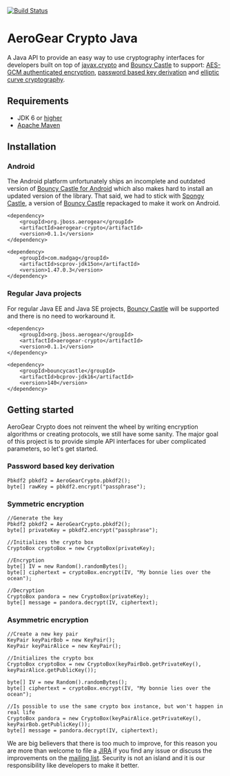 [![Build Status](https://api.travis-ci.org/abstractj/cryptoparty.png)](https://api.travis-ci.org/abstractj/cryptoparty)

# AeroGear Crypto Java

A Java API to provide an easy way to use cryptography interfaces for developers built on top of [javax.crypto](http://docs.oracle.com/javase/7/docs/api/javax/crypto/package-summary.html) and [Bouncy Castle](http://www.bouncycastle.org) to support: [AES-GCM authenticated encryption](http://csrc.nist.gov/publications/nistpubs/800-38D/SP-800-38D.pdf), [password based key derivation](http://csrc.nist.gov/publications/nistpubs/800-132/nist-sp800-132.pdf) and [elliptic curve cryptography](http://www.nsa.gov/business/programs/elliptic_curve.shtml).

## Requirements

* JDK 6 or [higher](http://www.oracle.com/technetwork/java/javase/downloads/index.html)
* [Apache Maven](http://maven.apache.org/guides/getting-started/) 

## Installation

### Android

The Android platform unfortunately ships an incomplete and outdated version of [Bouncy Castle for Android](https://code.google.com/p/android/issues/detail?id=3280) which also makes hard to install an updated version of the library. That said, we had to stick with [Spongy Castle](http://rtyley.github.io/spongycastle/), a version of [Bouncy Castle](http://www.bouncycastle.org) repackaged to make it work on Android.

    <dependency>
        <groupId>org.jboss.aerogear</groupId>
        <artifactId>aerogear-crypto</artifactId>
        <version>0.1.1</version>
    </dependency>

    <dependency>
        <groupId>com.madgag</groupId>
        <artifactId>scprov-jdk15on</artifactId>
        <version>1.47.0.3</version>
    </dependency>

### Regular Java projects

For regular Java EE and Java SE projects, [Bouncy Castle](http://www.bouncycastle.org) will be supported and there is no need to workaround it.

    <dependency>
        <groupId>org.jboss.aerogear</groupId>
        <artifactId>aerogear-crypto</artifactId>
        <version>0.1.1</version>
    </dependency>
    
    <dependency>
        <groupId>bouncycastle</groupId>
        <artifactId>bcprov-jdk16</artifactId>
        <version>140</version>
    </dependency>

## Getting started

AeroGear Crypto does not reinvent the wheel by writing encryption algorithms or creating protocols, we still have some sanity. The major goal of this project is to provide simple API interfaces for uber complicated parameters, so let's get started.

### Password based key derivation

    Pbkdf2 pbkdf2 = AeroGearCrypto.pbkdf2();
    byte[] rawKey = pbkdf2.encrypt("passphrase");

### Symmetric encryption

    //Generate the key
    Pbkdf2 pbkdf2 = AeroGearCrypto.pbkdf2();
    byte[] privateKey = pbkdf2.encrypt("passphrase");
    
    //Initializes the crypto box
    CryptoBox cryptoBox = new CryptoBox(privateKey);
    
    //Encryption
    byte[] IV = new Random().randomBytes();
    byte[] ciphertext = cryptoBox.encrypt(IV, "My bonnie lies over the ocean");

    //Decryption
    CryptoBox pandora = new CryptoBox(privateKey);
    byte[] message = pandora.decrypt(IV, ciphertext);

### Asymmetric encryption

    //Create a new key pair
    KeyPair keyPairBob = new KeyPair();
    KeyPair keyPairAlice = new KeyPair();

    //Initializes the crypto box
    CryptoBox cryptoBox = new CryptoBox(keyPairBob.getPrivateKey(), keyPairAlice.getPublicKey());
    
    byte[] IV = new Random().randomBytes();
    byte[] ciphertext = cryptoBox.encrypt(IV, "My bonnie lies over the ocean");

    //Is possible to use the same crypto box instance, but won't happen in real life
    CryptoBox pandora = new CryptoBox(keyPairAlice.getPrivateKey(), keyPairBob.getPublicKey());
    byte[] message = pandora.decrypt(IV, ciphertext);
    
    
We are big believers that there is too much to improve, for this reason you are more than welcome to file a [JIRA](https://issues.jboss.org/browse/AGSEC) if you find any issue or discuss the improvements on the [mailing list](http://aerogear-dev.1069024.n5.nabble.com). Security is not an island and it is our responsibility like developers to make it better.
